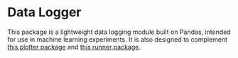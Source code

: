 # Data Logger

This package is a lightweight data logging module built on Pandas, intended for use in machine learning experiments. 
It is also designed to complement [this plotter package](https://github.com/seblee97/plotter) and [this runner package](https://github.com/seblee97/run_modes).